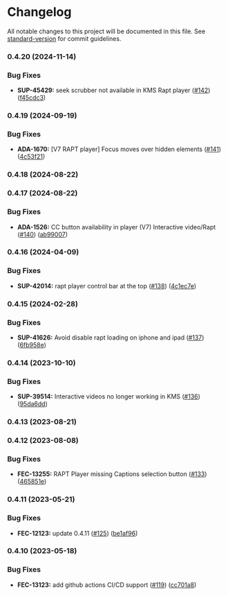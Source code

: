 # Changelog

All notable changes to this project will be documented in this file. See [standard-version](https://github.com/conventional-changelog/standard-version) for commit guidelines.

### 0.4.20 (2024-11-14)


### Bug Fixes

* **SUP-45429:** seek scrubber not available in KMS Rapt player ([#142](https://github.com/kaltura/kaltura-interactive-player/issues/142)) ([f45cdc3](https://github.com/kaltura/kaltura-interactive-player/commit/f45cdc3))



### 0.4.19 (2024-09-19)


### Bug Fixes

* **ADA-1670:** [V7 RAPT player] Focus moves over hidden elements ([#141](https://github.com/kaltura/kaltura-interactive-player/issues/141)) ([4c53f21](https://github.com/kaltura/kaltura-interactive-player/commit/4c53f21))



### 0.4.18 (2024-08-22)



### 0.4.17 (2024-08-22)


### Bug Fixes

* **ADA-1526:** CC button availability in player (V7) Interactive video/Rapt ([#140](https://github.com/kaltura/kaltura-interactive-player/issues/140)) ([ab99007](https://github.com/kaltura/kaltura-interactive-player/commit/ab99007))



### 0.4.16 (2024-04-09)


### Bug Fixes

* **SUP-42014:** rapt player control bar at the top ([#138](https://github.com/kaltura/kaltura-interactive-player/issues/138)) ([4c1ec7e](https://github.com/kaltura/kaltura-interactive-player/commit/4c1ec7e))



### 0.4.15 (2024-02-28)


### Bug Fixes

* **SUP-41626:** Avoid disable rapt loading on iphone and ipad ([#137](https://github.com/kaltura/kaltura-interactive-player/issues/137)) ([6fb958e](https://github.com/kaltura/kaltura-interactive-player/commit/6fb958e))



### 0.4.14 (2023-10-10)


### Bug Fixes

* **SUP-39514:** Interactive videos no longer working in KMS ([#136](https://github.com/kaltura/kaltura-interactive-player/issues/136)) ([95da6dd](https://github.com/kaltura/kaltura-interactive-player/commit/95da6dd))



### 0.4.13 (2023-08-21)



### 0.4.12 (2023-08-08)


### Bug Fixes

* **FEC-13255:** RAPT Player missing Captions selection button ([#133](https://github.com/kaltura/kaltura-interactive-player/issues/133)) ([465851e](https://github.com/kaltura/kaltura-interactive-player/commit/465851e))



### 0.4.11 (2023-05-21)


### Bug Fixes

* **FEC-12123:** update 0.4.11 ([#125](https://github.com/kaltura/kaltura-interactive-player/issues/125)) ([be1af96](https://github.com/kaltura/kaltura-interactive-player/commit/be1af96))



### 0.4.10 (2023-05-18)


### Bug Fixes

* **FEC-13123:** add github actions CI/CD support ([#119](https://github.com/kaltura/kaltura-interactive-player/issues/119)) ([cc701a8](https://github.com/kaltura/kaltura-interactive-player/commit/cc701a8))
